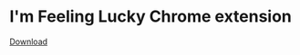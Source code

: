 # I'm Feeling Lucky Chrome extension

[Download](https://chrome.google.com/webstore/detail/nibhmcokabkgmcgifpepmohpnfchpgda)
